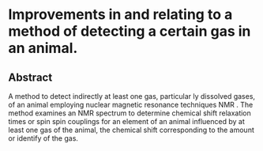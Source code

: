 # Improvements in and relating to a method of detecting a certain gas in an animal.

## Abstract
A method to detect indirectly at least one gas, particular ly dissolved gases, of an animal employing nuclear magnetic resonance techniques NMR . The method examines an NMR spectrum to determine chemical shift relaxation times or spin spin couplings for an element of an animal influenced by at least one gas of the animal, the chemical shift corresponding to the amount or identify of the gas.